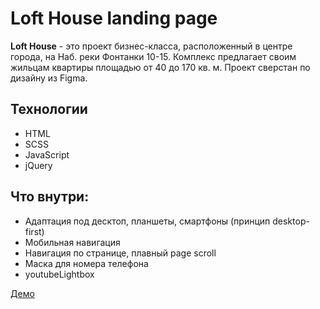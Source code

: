 # Loft House landing page
**Loft House** - это проект бизнес-класса, расположенный в центре города, на Наб. реки Фонтанки 10-15. Комплекс предлагает своим жильцам квартиры площадью от 40 до 170 кв. м. Проект сверстан по дизайну из Figma.
## Технологии
+ HTML
+ SCSS
+ JavaScript
+ jQuery
## Что внутри:
+ Адаптация под десктоп, планшеты, смартфоны (принцип desktop-first)
+ Мобильная навигация
+ Навигация по странице, плавный page scroll
+ Маска для номера телефона
+ youtubeLightbox

[Демо](https://dyakovweb.github.io/loft-house.github.io/)
